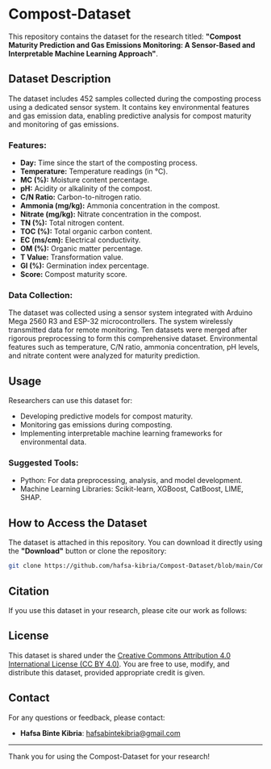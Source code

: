 # Compost-Dataset

This repository contains the dataset for the research titled:
**"Compost Maturity Prediction and Gas Emissions Monitoring: A Sensor-Based and Interpretable Machine Learning Approach"**.

## Dataset Description
The dataset includes 452 samples collected during the composting process using a dedicated sensor system. It contains key environmental features and gas emission data, enabling predictive analysis for compost maturity and monitoring of gas emissions.

### Features:
- **Day:** Time since the start of the composting process.
- **Temperature:** Temperature readings (in °C).
- **MC (%):** Moisture content percentage.
- **pH:** Acidity or alkalinity of the compost.
- **C/N Ratio:** Carbon-to-nitrogen ratio.
- **Ammonia (mg/kg):** Ammonia concentration in the compost.
- **Nitrate (mg/kg):** Nitrate concentration in the compost.
- **TN (%):** Total nitrogen content.
- **TOC (%):** Total organic carbon content.
- **EC (ms/cm):** Electrical conductivity.
- **OM (%):** Organic matter percentage.
- **T Value:** Transformation value.
- **GI (%):** Germination index percentage.
- **Score:** Compost maturity score.

### Data Collection:
The dataset was collected using a sensor system integrated with Arduino Mega 2560 R3 and ESP-32 microcontrollers. The system wirelessly transmitted data for remote monitoring. Ten datasets were merged after rigorous preprocessing to form this comprehensive dataset. Environmental features such as temperature, C/N ratio, ammonia concentration, pH levels, and nitrate content were analyzed for maturity prediction.

## Usage
Researchers can use this dataset for:
- Developing predictive models for compost maturity.
- Monitoring gas emissions during composting.
- Implementing interpretable machine learning frameworks for environmental data.

### Suggested Tools:
- Python: For data preprocessing, analysis, and model development.
- Machine Learning Libraries: Scikit-learn, XGBoost, CatBoost, LIME, SHAP.

## How to Access the Dataset
The dataset is attached in this repository. You can download it directly using the **"Download"** button or clone the repository:
```bash
git clone https://github.com/hafsa-kibria/Compost-Dataset/blob/main/Compost%20Data.csv 
```

## Citation
If you use this dataset in your research, please cite our work as follows:



## License
This dataset is shared under the [Creative Commons Attribution 4.0 International License (CC BY 4.0)](https://creativecommons.org/licenses/by/4.0/). You are free to use, modify, and distribute this dataset, provided appropriate credit is given.

## Contact
For any questions or feedback, please contact:
- **Hafsa Binte Kibria**: hafsabintekibria@gmail.com

---

Thank you for using the Compost-Dataset for your research!
